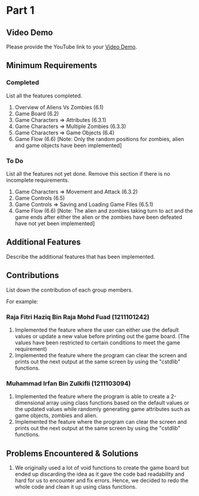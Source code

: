 # Part 1

## Video Demo

Please provide the YouTube link to your [Video Demo](https://youtube.com).

## Minimum Requirements

### Completed

List all the features completed.

1. Overview of Aliens Vs Zombies (6.1)
2. Game Board (6.2)
3. Game Characters => Attributes (6.3.1) 
4. Game Characters => Multiple Zombies (6.3.3)
5. Game Characters => Game Objects (6.4)
6. Game Flow (6.6) [Note: Only the random positions for zombies, alien and game objects
                   have been implemented]

### To Do

List all the features not yet done. Remove this section if there is no incomplete requirements.

1. Game Characters => Movement and Attack (6.3.2)
2. Game Controls (6.5)
3. Game Controls => Saving and Loading Game Files (6.5.1)
4. Game Flow (6.6) [Note: The alien and zombies taking turn to act and the game ends after
                   either the alien or the zombies have been defeated have not yet been implemented]

## Additional Features

Describe the additional features that has been implemented.

<No additional features have been added>

## Contributions

List down the contribution of each group members.

For example:

### Raja Fitri Haziq Bin Raja Mohd Fuad (1211101242)

1. Implemented the feature where the user can either use the default values or update a new value before printing out the game board. (The values have been restricted to certain conditions to meet the game requirement)
2. Implemented the feature where the program can clear the screen and prints out the next  output at the same screen by using the "cstdlib" functions.

### Muhammad Irfan Bin Zulkifli (1211103094)

1. Implemented the feature where the program is able to create a 2-dimensional array using class functions based on the default values or the updated values while randomly generating game attributes such as game objects, zombies and alien.
2. Implemented the feature where the program can clear the screen and prints out the next  output at the same screen by using the "cstdlib" functions.

## Problems Encountered & Solutions

1. We originally used a lot of void functions to create the game board but ended up discarding the idea as it gave the code bad readability and hard for us to encounter and fix errors. Hence, we decided to redo the whole code and clean it up using class functions.